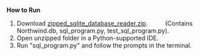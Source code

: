 **How to Run**

1. Download [zipped_sqlite_database_reader.zip](zipped_sqlite_database_reader.zip). &emsp; &emsp; (Contains Northwind.db, sql_program.py, test_sql_program.py).
2. Open unzipped folder in a Python-supported IDE.
3. Run "sql_program.py" and follow the prompts in the terminal.
